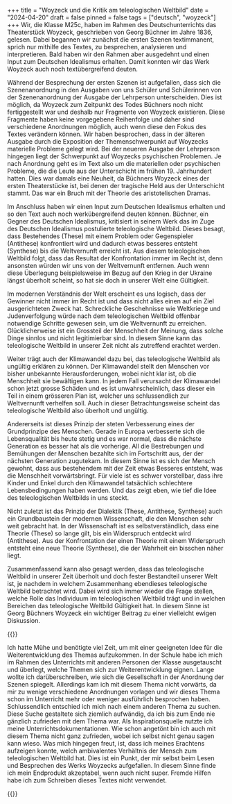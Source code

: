 +++
title = "Woyzeck und die Kritik am teleologischen Weltbild"
date = "2024-04-20"
draft = false
pinned = false
tags = ["deutsch", "woyzeck"]
+++
Wir, die Klasse M25c, haben im Rahmen des Deutschunterrichts das Theaterstück Woyzeck, geschrieben von Georg Büchner im Jahre 1836, gelesen. Dabei begannen wir zunächst die ersten Szenen textimmanent, sprich nur mithilfe des Textes, zu besprechen, analysieren und interpretieren. Bald haben wir den Rahmen aber ausgedehnt und einen Input zum Deutschen Idealismus erhalten. Damit konnten wir das Werk Woyzeck auch noch textübergreifend deuten.

Während der Besprechung der ersten Szenen ist aufgefallen, dass sich die Szenenanordnung in den Ausgaben von uns Schüler und Schülerinnen von der Szenenanordnung der Ausgabe der Lehrperson unterscheiden. Dies ist möglich, da Woyzeck zum Zeitpunkt des Todes Büchners noch nicht fertiggestellt war und deshalb nur Fragmente von Woyzeck existieren. Diese Fragmente haben keine vorgegebene Reihenfolge und daher sind verschiedene Anordnungen möglich, auch wenn diese den Fokus des Textes verändern können. Wir haben besprochen, dass in der älteren Ausgabe durch die Exposition der Themenschwerpunkt auf Woyzecks materielle Probleme gelegt wird. Bei der neueren Ausgabe der Lehrperson hingegen liegt der Schwerpunkt auf Woyzecks psychischen Problemen. Je nach Anordnung geht es im Text also um die materiellen oder psychischen Probleme, die die Leute aus der Unterschicht im frühen 19. Jahrhundert hatten. Dies war damals eine Neuheit, da Büchners Woyzeck eines der ersten Theaterstücke ist, bei denen der tragische Held aus der Unterschicht stammt. Das war ein Bruch mit der Theorie des aristotelischen Dramas.

Im Anschluss haben wir einen Input zum Deutschen Idealismus erhalten und so den Text auch noch werkübergreifend deuten können. Büchner, ein Gegner des Deutschen Idealismus, kritisiert in seinem Werk das im Zuge des Deutschen Idealismus postulierte teleologische Weltbild. Dieses besagt, dass Bestehendes (These) mit einem Problem oder Gegenspieler (Antithese) konfrontiert wird und dadurch etwas besseres entsteht (Synthese) bis die Weltvernunft erreicht ist. Aus diesem teleologischen Weltbild folgt, dass das Resultat der Konfrontation immer im Recht ist, denn ansonsten würden wir uns von der Weltvernunft entfernen. Auch wenn diese Überlegung beispielsweise im Bezug auf den Krieg in der Ukraine längst überholt scheint, so hat sie doch in unserer Welt eine Gültigkeit.

Im modernen Verständnis der Welt erscheint es uns logisch, dass der Gewinner nicht immer im Recht ist und dass nicht alles einen auf ein Ziel ausgerichteten Zweck hat. Schreckliche Geschehnisse wie Weltkriege und Judenverfolgung würde nach dem teleologischen Weltbild offenbar notwendige Schritte gewesen sein, um die Weltvernunft zu erreichen. Glücklicherweise ist ein Grossteil der Menschheit der Meinung, dass solche Dinge sinnlos und nicht legitimierbar sind. In diesem Sinne kann das teleologische Weltbild in unserer Zeit nicht als zutreffend erachtet werden.

Weiter trägt auch der Klimawandel dazu bei, das teleologische Weltbild als ungültig erklären zu können. Der Klimawandel stellt den Menschen vor bisher unbekannte Herausforderungen, wobei nicht klar ist, ob die Menschheit sie bewältigen kann. In jedem Fall verursacht der Klimawandel schon jetzt grosse Schäden und es ist unwahrscheinlich, dass dieser ein Teil in einem grösseren Plan ist, welcher uns schlussendlich zur Weltvernunft verhelfen soll. Auch in dieser Betrachtungsweise scheint das teleologische Weltbild also überholt und ungültig.

Andererseits ist dieses Prinzip der steten Verbesserung eines der Grundprinzipe des Menschen. Gerade in Europa verbesserte sich die Lebensqualität bis heute stetig und es war normal, dass die nächste Generation es besser hat als die vorherige. All die Bestrebungen und Bemühungen der Menschen bezahlte sich im Fortschritt aus, der der nächsten Generation zugutekam. In diesem Sinne ist es sich der Mensch gewohnt, dass aus bestehendem mit der Zeit etwas Besseres entsteht, was die Menschheit vorwärtsbringt. Für viele ist es schwer vorstellbar, dass ihre Kinder und Enkel durch den Klimawandel tatsächlich schlechtere Lebensbedingungen haben werden. Und das zeigt eben, wie tief die Idee des teleologischen Weltbilds in uns steckt.

Nicht zuletzt ist das Prinzip der Dialektik (These, Antithese, Synthese) auch ein Grundbaustein der modernen Wissenschaft, die den Menschen sehr weit gebracht hat. In der Wissenschaft ist es selbstverständlich, dass eine Theorie (These) so lange gilt, bis ein Widerspruch entdeckt wird (Antithese). Aus der Konfrontation der einen Theorie mit einem Widerspruch entsteht eine neue Theorie (Synthese), die der Wahrheit ein bisschen näher liegt.

Zusammenfassend kann also gesagt werden, dass das teleologische Weltbild in unserer Zeit überholt und doch fester Bestandteil unserer Welt ist, je nachdem in welchem Zusammenhang ebendieses teleologische Weltbild betrachtet wird. Dabei wird sich immer wieder die Frage stellen, welche Rolle das Individuum im teleologischen Weltbild trägt und in welchen Bereichen das teleologische Weltbild Gültigkeit hat. In diesem Sinne ist Georg Büchners Woyzeck ein wichtiger Beitrag zu einer vielleicht ewigen Diskussion.

{{<box title="Kommentar zum Text">}}

Ich hatte Mühe und benötigte viel Zeit, um mit einer geeigneten Idee für die Weiterentwicklung des Themas aufzukommen. In der Schule habe ich mich im Rahmen des Unterrichts mit anderen Personen der Klasse ausgetauscht und überlegt, welche Themen sich zur Weiterentwicklung eignen. Lange wollte ich darüberschreiben, wie sich die Gesellschaft in der Anordnung der Szenen spiegelt. Allerdings kam ich mit diesem Thema nicht vorwärts, da mir zu wenige verschiedene Anordnungen vorlagen und wir dieses Thema schon im Unterricht mehr oder weniger ausführlich besprochen haben. Schlussendlich entschied ich mich nach einem anderen Thema zu suchen. Diese Suche gestaltete sich ziemlich aufwändig, da ich bis zum Ende nie gänzlich zufrieden mit dem Thema war. Als Inspirationsquelle nutzte ich meine Unterrichtsdokumentationen.
Wie schon angetönt bin ich auch mit diesem Thema nicht ganz zufrieden, wobei ich selbst nicht genau sagen kann wieso. Was mich hingegen freut, ist, dass ich meines Erachtens aufzeigen konnte, welch ambivalentes Verhältnis der Mensch zum teleologischen Weltbild hat. Dies ist ein Punkt, der mir selbst beim Lesen und Besprechen des Werks Woyzecks aufgefallen. In diesem Sinne finde ich mein Endprodukt akzeptabel, wenn auch nicht super.
Fremde Hilfen habe ich zum Schreiben dieses Textes nicht verwendet.

{{</box>}}